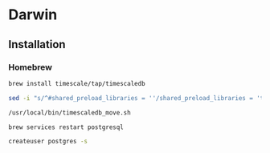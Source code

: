 # Darwin

## Installation

### Homebrew

```sh
brew install timescale/tap/timescaledb
```

```sh
sed -i "s/^#shared_preload_libraries = ''/shared_preload_libraries = 'timescaledb'/" /usr/local/var/postgres/postgresql.conf
```

```sh
/usr/local/bin/timescaledb_move.sh
```

```sh
brew services restart postgresql
```

```sh
createuser postgres -s
```
